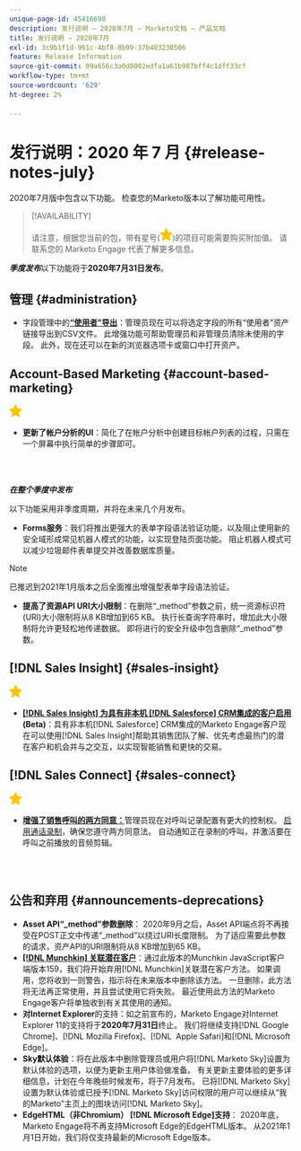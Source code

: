 ```yaml
---
unique-page-id: 45416698
description: 发行说明 — 2020年7月 — Marketo文档 — 产品文档
title: 发行说明 — 2020年7月
exl-id: 3c9b1f1d-961c-4bf8-8b99-37b483230506
feature: Release Information
source-git-commit: 09a656c3a0d0002edfa1a61b987bff4c1dff33cf
workflow-type: tm+mt
source-wordcount: '629'
ht-degree: 2%

---
```


# 发行说明：2020 年 7 月 {#release-notes-july}

2020年7月版中包含以下功能。 检查您的Marketo版本以了解功能可用性。

>[!AVAILABILITY]
>
>请注意，根据您当前的包，带有星号(![（星号）](assets/yellow-star.png))的项目可能需要购买附加值。 请联系您的 Marketo Engage 代表了解更多信息。

**_季度发布_**&#x200B;以下功能将于&#x200B;**2020年7月31日发布**。

## 管理 {#administration}

* 字段管理中的&#x200B;**[“使用者”导出](/help/marketo/product-docs/administration/field-management/export-used-by-data-for-a-field.md)**：管理员现在可以将选定字段的所有“使用者”资产链接导出到CSV文件。 此增强功能可帮助管理员和非管理员清除未使用的字段。 此外，现在还可以在新的浏览器选项卡或窗口中打开资产。

## Account-Based Marketing {#account-based-marketing}

![（星形）](assets/yellow-star.png)

* **更新了帐户分析的UI**：简化了在帐户分析中创建目标帐户列表的过程，只需在一个屏幕中执行简单的步骤即可。

<br> 

**_在整个季度中发布_**

以下功能采用非季度周期，并将在未来几个月发布。

* **Forms服务**：我们将推出更强大的表单字段语法验证功能，以及阻止使用新的安全域形成常见机器人模式的功能，以实现登陆页面功能。 阻止机器人模式可以减少垃圾邮件表单提交并改善数据库质量。

>[!NOTE]
>
>已推迟到2021年1月版本之后全面推出增强型表单字段语法验证。

* **提高了资源API URI大小限制**：在删除“_method”参数之前，统一资源标识符(URI)大小限制将从8 KB增加到65 KB。 执行长查询字符串时，增加此大小限制将允许更轻松地传递数据。 即将进行的安全升级中包含删除“_method”参数。

## [!DNL Sales Insight] {#sales-insight}

![（星形）](assets/yellow-star.png)

* **[[!DNL Sales Insight] 为具有非本机 [!DNL Salesforce] CRM集成的客户启用](/help/marketo/product-docs/marketo-sales-insight/sales-insight-for-non-native-salesforce-integrations.md) (Beta)**：具有非本机[!DNL Salesforce] CRM集成的Marketo Engage客户现在可以使用[!DNL Sales Insight]帮助其销售团队了解、优先考虑最热门的潜在客户和机会并与之交互，以实现智能销售和更快的交易。

## [!DNL Sales Connect] {#sales-connect}

![（星形）](assets/yellow-star.png)

* **[增强了销售呼叫的两方同意：](/help/marketo/product-docs/marketo-sales-connect/phone/two-party-consent-settings.md)**&#x200B;管理员现在对呼叫记录配置有更大的控制权。 [启用通话录制](/help/marketo/product-docs/marketo-sales-connect/phone/enable-call-recording.md)，确保您遵守两方同意法。 自动通知正在录制的呼叫，并激活要在呼叫之前播放的音频剪辑。

<br> 

## 公告和弃用 {#announcements-deprecations}

* **Asset API“_method”参数删除**： 2020年9月之后，Asset API端点将不再接受在POST正文中传递“_method”以绕过URI长度限制。 为了适应需要此参数的请求，资产API的URI限制将从8 KB增加到65 KB。
* **[[!DNL Munchkin] 关联潜在客户](https://developers.marketo.com/blog/deprecation-of-munchkin-associate-lead-method/)**：通过此版本的Munchkin JavaScript客户端版本159，我们将开始弃用[!DNL Munchkin]关联潜在客户方法。 如果调用，您将收到一则警告，指示将在未来版本中删除该方法。 一旦删除，此方法将无法再正常使用，并且尝试使用它将失败。 最近使用此方法的Marketo Engage客户将单独收到有关其使用的通知。
* **对Internet Explorer**&#x200B;的支持：如之前宣布的，Marketo Engage对Internet Explorer 11的支持将于&#x200B;**2020年7月31日**&#x200B;终止。 我们将继续支持[!DNL Google Chrome]、[!DNL Mozilla Firefox]、[!DNL &#x200B; Apple Safari]和[!DNL Microsoft Edge]。
* **Sky默认体验**：将在此版本中删除管理员或用户将[!DNL Marketo Sky]设置为默认体验的选项，以便为更新主用户体验做准备。 有关更新主要体验的更多详细信息，计划在今年晚些时候发布，将于7月发布。 已将[!DNL Marketo Sky]设置为默认体验或已授予[!DNL Marketo Sky]访问权限的用户可以继续从“我的Marketo”主页上的图块访问[!DNL Marketo Sky]。
* **EdgeHTML（非Chromium） [!DNL Microsoft Edge]支持**： 2020年底，Marketo Engage将不再支持Microsoft Edge的EdgeHTML版本。 从2021年1月1日开始，我们将仅支持最新的Microsoft Edge版本。
